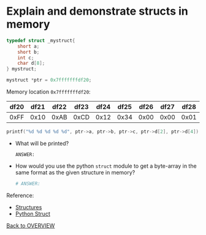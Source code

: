 # Explain and demonstrate structs in memory

```c
typedef struct _mystruct{
    short a;
    short b;
    int c;
    char d[8];
} mystruct;

mystruct *ptr = 0x7fffffffdf20;
```

Memory location `0x7fffffffdf20`:

|df20|df21|df22|df23|df24|df25|df26|df27|df28|df29|df2a|df2b|df2c|df2d|df2e|df2f|
|:--:|:--:|:--:|:--:|:--:|:--:|:--:|:--:|:--:|:--:|:--:|:--:|:--:|:--:|:--:|:--:|
|0xFF|0x10|0xAB|0xCD|0x12|0x34|0x00|0x00|0x01|0x02|0x03|0x04|0x05|0x06|0x07|0x08|

```c
printf("%d %d %d %d %d", ptr->a, ptr->b, ptr->c, ptr->d[2], ptr->d[4]);
```

- What will be printed?

    ```text
    ANSWER:
    ```

- How would you use the python `struct` module to get a byte-array in the same format as the given structure in memory?

    ```python
    # ANSWER:

    ```

Reference:

- [Structures](https://www.tutorialspoint.com/cprogramming/c_structures.htm)
- [Python Struct](https://docs.python.org/3/library/struct.html)

[Back to OVERVIEW](../../README.md)